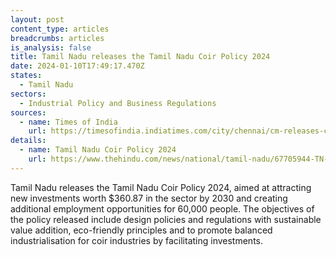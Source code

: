 ```yaml
---
layout: post
content_type: articles
breadcrumbs: articles
is_analysis: false
title: Tamil Nadu releases the Tamil Nadu Coir Policy 2024
date: 2024-01-10T17:49:17.470Z
states:
  - Tamil Nadu
sectors:
  - Industrial Policy and Business Regulations
sources:
  - name: Times of India
    url: https://timesofindia.indiatimes.com/city/chennai/cm-releases-coir-policy-2024-to-attract-new-investments/articleshow/106559831.cms
details:
  - name: Tamil Nadu Coir Policy 2024
    url: https://www.thehindu.com/news/national/tamil-nadu/67705944-TN-Coir-Policy-2024.pdf
---
```

Tamil Nadu releases the Tamil Nadu Coir Policy 2024, aimed at attracting new investments worth $360.87 in the sector by 2030 and creating additional employment opportunities for 60,000 people. The objectives of the policy released include design policies and regulations with sustainable value addition, eco-friendly principles and to promote balanced industrialisation for coir industries by facilitating investments.